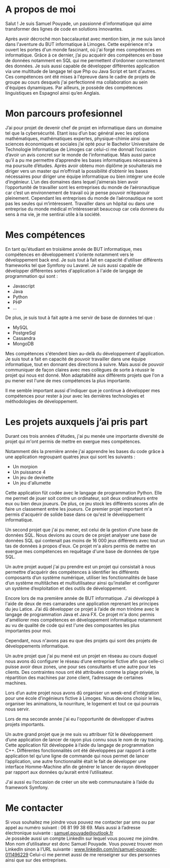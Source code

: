 # A propos de moi

Salut ! Je suis Samuel Pouyade, un passionné d'informatique qui aime transformer des lignes de code en solutions innovantes.

Après avoir décroché mon baccalauréat avec mention bien, je me suis lancé dans l'aventure du BUT informatique à Limoges. Cette expérience m'a ouvert les portes d'un monde fascinant, où j'ai forgé mes compétences en informatique.
Grâce à ce dernier,  j’ai pu acquérir des compétences en base de données notamment en SQL qui me permettent d’ordonner correctement des données. 
Je suis aussi capable de développer différentes application via une multitude de langage tel que Php ou Java Script et tant d'autres. 
Ces compétences ont été mises à l'épreuve dans le cadre de projets de groupe au cours desquels j'ai perfectionné ma collaboration au sein d'équipes dynamiques. 
Par ailleurs, je possède des compétences linguistiques en Espagnol ainsi qu’en Anglais. 

# Mon parcours profesionnel

J’ai pour projet de devenir chef de projet en informatique dans un domaine tel que la cybersécurité. Etant issu d’un bac général avec les options mathématiques, mathématiques expertes, physique-chimie ainsi que sciences économiques et sociales j’ai opté pour le Bachelor Universitaire de Technologie Informatique de Limoges car celui-ci me donnait l’occasion d’avoir un avis concret sur le monde de l’informatique. Mais aussi parce qu’il a pu me permettre d’apprendre les bases informatiques nécessaires à ma poursuite d’études. Après avoir obtenu mon diplôme je souhaiterais me diriger vers un master qui m’offrirait la possibilité d’obtenir les bases nécessaires pour diriger une équipe informatique ou bien intégrer une école d’ingénieur. 
L’un des domaines dans lequel j’aimerais bien avoir l’opportunité de travailler sont les entreprises du monde de l’aéronautique car c’est un environnement de travail où je pense pouvoir m’épanouir pleinement. Cependant les entreprises du monde de l’aéronautique ne sont pas les seules qui m’intéressent. Travailler dans un hôpital ou dans une entreprise du monde médical m’intéresserait beaucoup car cela donnera du sens à ma vie, je me sentirai utile à la société.

# Mes compétences

En tant qu'étudiant en troisième année de BUT informatique, mes compétences en développement s'oriente notamment vers le développement back end. Je suis tout à fait en capacité d'utiliser différents frameworks tel que Symfony ou Lavarel. Je suis aussi capable de développer différentes sortes d'application à l'aide de langage de programmation qui sont :
- Javascript
- Java
- Python
- PHP
- ...

De plus, je suis tout à fait apte à me servir de base de données tel que :
- MySQL
- PostgreSql
- Cassandra
- MongoDB

Mes compétences s'étendent bien au-delà du développement d'application. Je suis tout a fait en capacité de pouvoir travailler dans une équipe informatique, tout en donnant des directions à suivre. Mais aussi de pouvoir communiquer de façon claires avec mes collègues de sorte à réussir le projet qui nous est donné. Mon adaptabilité aux différents projets que l'on a pu mener est l'une de mes compétences la plus importante.

Il me semble important aussi d'indiquer que je continue à développer mes compétences pour rester à jour avec les dernières technologies et méthodologies de développement.

# Les projets auxquels j’ai pris part

Durant ces trois années d'études, j'ai pu menée une importante diversité de projet qui m'ont permis de mettre en exergue mes compétences. 

Notamment dés la première année j'ai apprendre les bases du code grâce à une application regroupant quatres jeux qui sont les suivants : 
- Un morpion
- Un puissance 4
- Un jeu de devinette
- Un jeu d'allumette

Cette application fût codée avec le langage de programmation Python. Elle me permet de jouer soit contre un ordinateur, soit deux ordinateurs entre eux ou bien deux joueurs. De plus, ce jeu stock les différents scores afin de faire un classement entre les joueurs.
Ce premier projet important m'a permis d'acquérir de solide base dans ce qu'est le développement informatique.

Un second projet que j'ai pu mener, est celui de la gestion d'une base de données SQL. Nous devions au cours de ce projet analyser une base de données SQL qui contenait pas moins de 16 000 jeux différents avec tout un tas de données à propos d'eux. Ce projet m'a alors permis de mettre en exergue mes compétences en requêtage d'une base de données de type SQL.

Un autre projet auquel j'ai pu prendre est un projet qui consistait à nous permettre d’acquérir des compétences à identifier les différents composants d’un système numérique, utiliser les fonctionnalités de base d’un système multitâches et multiutilisateur ainsi qu’installer et configurer un système d’exploitation et des outils de développement.

Encore lors de ma première année de BUT informatique. J'ai développé à l'aide de deux de mes camarades une application reprenant les principes du jeu Latice. J’ai dû développer ce projet à l’aide de mon trinôme avec le langage de programmation Java et Java FX. Ce projet m'a donc permis d'améliorer mes compétences en développement informatique notamment au vu de qualité de code qui est l'une des composantes les plus importantes pour moi.

Cependant, nous n'avons pas eu que des projets qui sont des projets de développements informatique.

Un autre projet que j'ai pu mené est un projet en réseau au cours duquel nous avons dû configurer le réseau d’une entreprise fictive afin que celle-ci puisse avoir deux zones, une pour ses consultants et une autre pour les clients. Des contraintes nous ont été attribuées comme la plage privée, la répartition des machines par zone client, l’adressage de certaines machines.

Lors d’un autre projet nous avons dû organiser un week-end d’intégration pour une école d’ingénieurs fictive à Limoges. Nous devions choisir le lieu, organiser les animations, la nourriture, le logement et tout ce qui pourrais nous servir.

Lors de ma seconde année j'ai eu l'opportunité de développer d'autres projets importants.

Un autre grand projet que je me suis vu attribuer fût le développement d’une application de lancer de rayon plus connu sous le nom de ray tracing. Cette application fût développée à l’aide du langage de programmation C++. Différentes fonctionnalités ont été développées par rapport à cette application tel qu’une ligne de commande qui nous permet de lancer l’application, une autre fonctionnalité était le fait de développer une interface Homme-Machine afin de générer le lancer de rayon développer par rapport aux données qu’aurait entré l’utilisateur.

J'ai aussi eu l’occasion de créer un site web communautaire à l’aide du framework Symfony. 

# Me contacter
Si vous souhaitez me joindre vous pouvez me contacter par sms ou par appel au numéro suivant : 06 81 99 38 69.  Mais aussi à l’adresse électronique suivante : samuel.pouyade@outlook.fr  
Je possède aussi un compte LinkedIn sur lequel vous pouvez me joindre. Mon nom d’utilisateur est donc Samuel Pouyade. Vous pouvez trouver mon LinkedIn sinon à l’URL suivante : 
www.linkedin.com/in/samuel-pouyade-011496229
Celui-ci me permet aussi de me renseigner sur des personnes ainsi que sur des entreprises.

